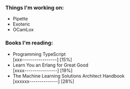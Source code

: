 ### Things I'm working on:
- Pipette
- Exoteric
- OCamLox

### Books I'm reading:
- Programming TypeScript  
  [xxx-----------------] [15%] 
- Learn You an Erlang for Great Good  
  [xxxx----------------] [19%]
- The Machine Learning Solutions Architect Handbook  
  [xxxxxx--------------] [28%]

